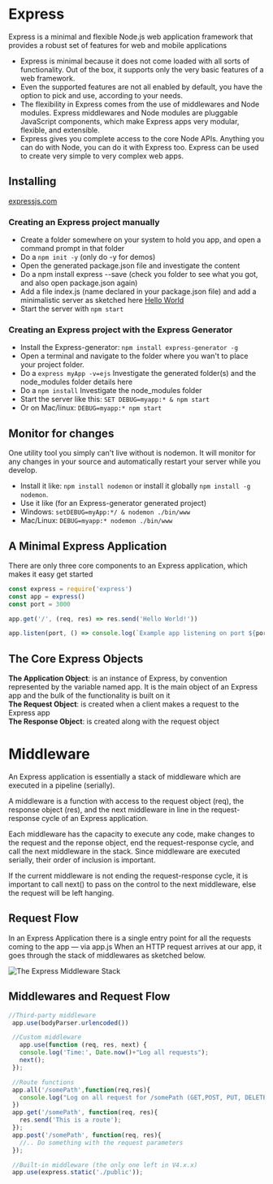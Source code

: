 # Express
Express is a minimal and flexible Node.js web application framework that provides a robust set of features for web and mobile applications

- Express is minimal because it does not come loaded with all sorts of functionality. Out of the box, it supports only the very basic features of a web framework.
- Even the supported features are not all enabled by default, you have the option to pick and use, according to your needs.
- The flexibility in Express comes from the use of middlewares and Node modules. Express middlewares and Node modules are pluggable JavaScript components, which make Express apps very modular, flexible, and extensible.
- Express gives you complete access to the core Node APIs. Anything you can do with Node, you can do it with Express too. Express can be used to create very simple to very complex web apps.

## Installing

[expressjs.com](https://expressjs.com/en/starter/installing.html)

### Creating an Express project manually

- Create a folder somewhere on your system to hold you app, and open a command prompt in that folder
- Do a `npm init -y` (only do -y for demos)
- Open the generated package.json file and investigate the content
- Do a npm install express --save (check you folder to see what you got, and also open package.json again)
- Add a file index.js (name declared in your package.json file) and add a minimalistic server as sketched here [Hello World](https://expressjs.com/en/starter/hello-world.html) 
- Start the server with `npm start`

### Creating an Express project with the Express Generator

- Install the Express-generator: `npm install express-generator -g`
- Open a terminal and navigate to the folder where you wan't to place your project folder.
- Do a `express myApp -v=ejs` Investigate the generated folder(s) and the node_modules folder details here
- Do a `npm install` Investigate the node_modules folder
- Start the server like this: `SET DEBUG=myapp:* & npm start`
- Or on Mac/linux: `DEBUG=myapp:* npm start`

## Monitor for changes

One utility tool you simply can't live without is nodemon. It will monitor for any changes in your source and automatically restart your server while you develop.  
- Install it like: `npm install nodemon` or install it globally `npm install -g nodemon`.
- Use it like (for an Express-generator generated project)
- Windows: `setDEBUG=myApp:*/ & nodemon ./bin/www`
- Mac/Linux: `DEBUG=myapp:* nodemon ./bin/www` 

## A Minimal Express Application

There are only three core components to an Express application, which makes it easy get started
```js
const express = require('express')
const app = express()
const port = 3000

app.get('/', (req, res) => res.send('Hello World!'))

app.listen(port, () => console.log(`Example app listening on port ${port}!`))
```

## The Core Express Objects

**The Application Object**: is an instance of Express, by convention represented by the variable named app. It is the main object of an Express app and the bulk of the functionality is built on it  
**The Request Object**: is created when a client makes a request to the Express app  
**The Response Object**: is created along with the request object

# Middleware

An Express application is essentially a stack of middleware which are executed in a pipeline (serially).

A middleware is a function with access to the request object (req), the response object (res), and the next middleware in line in the request-response cycle of an Express application.

Each middleware has the capacity to execute any code, make changes to the request and the reponse object, end the request-response cycle, and call the next middleware in the stack. Since middleware are executed serially, their order of inclusion is important.

If the current middleware is not ending the request-response cycle, it is important to call next() to pass on the control to the next middleware, else the request will be left hanging.

## Request Flow

In an Express Application there is a single entry point for all the requests coming to the app — via app.js When an HTTP request arrives at our app, it goes through the stack of middlewares as sketched below.

![The Express Middleware Stack](https://encrypted-tbn0.gstatic.com/images?q=tbn:ANd9GcQi-CsmZT4QLnOp6pUaKrYUL3qM1EJPpYlzinrnLGFjlh2apl_Y)

## Middlewares and Request Flow

```js
//Third-party middleware
 app.use(bodyParser.urlencoded())

 //Custom middleware
   app.use(function (req, res, next) {
   console.log('Time:', Date.now()+"Log all requests");
   next();
 });

 //Route functions
 app.all('/somePath',function(req,res){
   console.log("Log on all request for /somePath (GET,POST, PUT, DELETE)")
 })
 app.get('/somePath', function(req, res){
   res.send('This is a route');
 });
 app.post('/somePath', function(req, res){
   //.. Do something with the request parameters
 });

 //Built-in middleware (the only one left in V4.x.x)
 app.use(express.static('./public')); 
```
